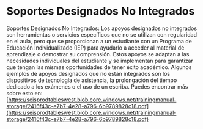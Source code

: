 # Soportes Designados No Integrados
Soportes Designados No Integrados: Los apoyos designados no integrados son herramientas o servicios específicos que no se utilizan con regularidad en el aula, pero que se proporcionan a un estudiante con un Programa de Educación Individualizado (IEP) para ayudarlo a acceder al material de aprendizaje o demostrar su comprensión. Estos apoyos se adaptan a las necesidades individuales del estudiante y se implementan para garantizar que tengan las mismas oportunidades de tener éxito académico. Algunos ejemplos de apoyos designados que no están integrados son los dispositivos de tecnología de asistencia, la prolongación del tiempo dedicado a los exámenes o el uso de un escriba.
Puedes encontrar más sobre esto en: [https://seisprodtableswest.blob.core.windows.net/trainingmanual-storage/2416f43c-e7b7-4e28-a796-6b9789828c18.pdf](https://seisprodtableswest.blob.core.windows.net/trainingmanual-storage/2416f43c-e7b7-4e28-a796-6b9789828c18.pdf)